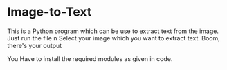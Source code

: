 # Image-to-Text

This is a Python program which can be use to extract text from the image.
Just run the file n Select your image which you want to extract text.
Boom, there's your output


You Have to install the required modules as given in code.
